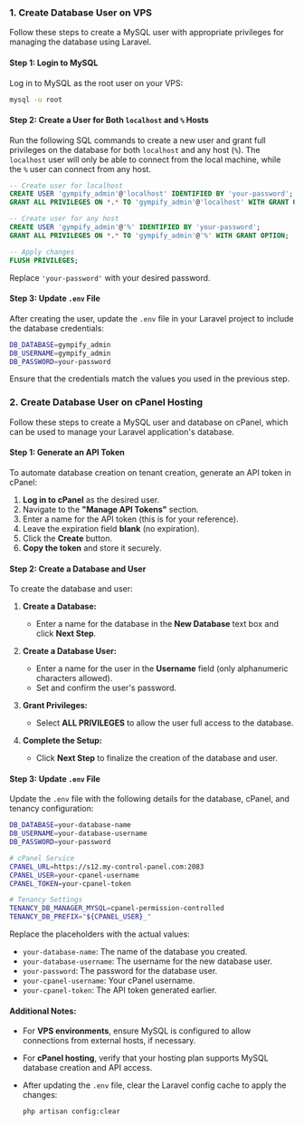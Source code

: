 
### 1. Create Database User on VPS

Follow these steps to create a MySQL user with appropriate privileges for managing the database using Laravel.

#### Step 1: Login to MySQL

Log in to MySQL as the root user on your VPS:

```bash
mysql -u root
```

#### Step 2: Create a User for Both `localhost` and `%` Hosts

Run the following SQL commands to create a new user and grant full privileges on the database for both `localhost` and any host (`%`). The `localhost` user will only be able to connect from the local machine, while the `%` user can connect from any host.

```sql
-- Create user for localhost
CREATE USER 'gympify_admin'@'localhost' IDENTIFIED BY 'your-password';
GRANT ALL PRIVILEGES ON *.* TO 'gympify_admin'@'localhost' WITH GRANT OPTION;

-- Create user for any host
CREATE USER 'gympify_admin'@'%' IDENTIFIED BY 'your-password';
GRANT ALL PRIVILEGES ON *.* TO 'gympify_admin'@'%' WITH GRANT OPTION;

-- Apply changes
FLUSH PRIVILEGES;
```

Replace `'your-password'` with your desired password.

#### Step 3: Update `.env` File

After creating the user, update the `.env` file in your Laravel project to include the database credentials:

```bash
DB_DATABASE=gympify_admin
DB_USERNAME=gympify_admin
DB_PASSWORD=your-password
```

Ensure that the credentials match the values you used in the previous step.

### 2. Create Database User on cPanel Hosting

Follow these steps to create a MySQL user and database on cPanel, which can be used to manage your Laravel application's database.

#### Step 1: Generate an API Token

To automate database creation on tenant creation, generate an API token in cPanel:

1. **Log in to cPanel** as the desired user.
2. Navigate to the **"Manage API Tokens"** section.
3. Enter a name for the API token (this is for your reference).
4. Leave the expiration field **blank** (no expiration).
5. Click the **Create** button.
6. **Copy the token** and store it securely.

#### Step 2: Create a Database and User

To create the database and user:

1. **Create a Database:**
   - Enter a name for the database in the **New Database** text box and click **Next Step**.

2. **Create a Database User:**
   - Enter a name for the user in the **Username** field (only alphanumeric characters allowed).
   - Set and confirm the user's password.

3. **Grant Privileges:**
   - Select **ALL PRIVILEGES** to allow the user full access to the database.

4. **Complete the Setup:**
   - Click **Next Step** to finalize the creation of the database and user.

#### Step 3: Update `.env` File

Update the `.env` file with the following details for the database, cPanel, and tenancy configuration:

```bash
DB_DATABASE=your-database-name
DB_USERNAME=your-database-username
DB_PASSWORD=your-password

# cPanel Service
CPANEL_URL=https://s12.my-control-panel.com:2083
CPANEL_USER=your-cpanel-username
CPANEL_TOKEN=your-cpanel-token

# Tenancy Settings
TENANCY_DB_MANAGER_MYSQL=cpanel-permission-controlled
TENANCY_DB_PREFIX="${CPANEL_USER}_"
```

Replace the placeholders with the actual values:
- `your-database-name`: The name of the database you created.
- `your-database-username`: The username for the new database user.
- `your-password`: The password for the database user.
- `your-cpanel-username`: Your cPanel username.
- `your-cpanel-token`: The API token generated earlier.

#### Additional Notes:

- For **VPS environments**, ensure MySQL is configured to allow connections from external hosts, if necessary.
- For **cPanel hosting**, verify that your hosting plan supports MySQL database creation and API access.
- After updating the `.env` file, clear the Laravel config cache to apply the changes:

  ```bash
  php artisan config:clear
  ```